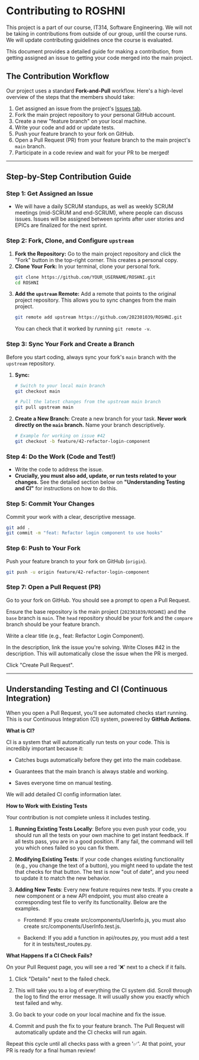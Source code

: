 # Contributing to ROSHNI

This project is a part of our course, IT314, Software Engineering. We will not be taking in contributions from outside of our group, until the course runs. We will update contributing guidelines once the course is evaluated. 

This document provides a detailed guide for making a contribution, from getting assigned an issue to getting your code merged into the main project.

## The Contribution Workflow

Our project uses a standard **Fork-and-Pull** workflow. Here's a high-level overview of the steps that the members should take:

1.  Get assigned an issue from the project's [Issues tab](https://github.com/202301039/ROSHNI/issues).
2.  Fork the main project repository to your personal GitHub account.
3.  Create a new "feature branch" on your local machine.
4.  Write your code and add or update tests.
5.  Push your feature branch to your fork on GitHub.
6.  Open a Pull Request (PR) from your feature branch to the main project's `main` branch.
7.  Participate in a code review and wait for your PR to be merged!

---

## Step-by-Step Contribution Guide

### Step 1: Get Assigned an Issue

-   We will have a daily SCRUM standups, as well as weekly SCRUM meetings (mid-SCRUM and end-SCRUM), where people can discuss issues. Issues will be assigned between sprints after user stories and EPICs are finalized for the next sprint.

### Step 2: Fork, Clone, and Configure `upstream`

1.  **Fork the Repository:** Go to the main project repository and click the "Fork" button in the top-right corner. This creates a personal copy.
2.  **Clone Your Fork:** In your terminal, clone your personal fork.
    ```bash
    git clone https://github.com/YOUR_USERNAME/ROSHNI.git
    cd ROSHNI
    ```
3.  **Add the `upstream` Remote:** Add a remote that points to the original project repository. This allows you to sync changes from the main project.
    ```bash
    git remote add upstream https://github.com/202301039/ROSHNI.git
    ```
    You can check that it worked by running `git remote -v`.

### Step 3: Sync Your Fork and Create a Branch

Before you start coding, always sync your fork's `main` branch with the `upstream` repository.

1.  **Sync:**
    ```bash
    # Switch to your local main branch
    git checkout main

    # Pull the latest changes from the upstream main branch
    git pull upstream main
    ```
2.  **Create a New Branch:** Create a new branch for your task. **Never work directly on the `main` branch.** Name your branch descriptively.
    ```bash
    # Example for working on issue #42
    git checkout -b feature/42-refactor-login-component
    ```

### Step 4: Do the Work (Code and Test!)

-   Write the code to address the issue.
-   **Crucially, you must also add, update, or run tests related to your changes.** See the detailed section below on **"Understanding Testing and CI"** for instructions on how to do this.

### Step 5: Commit Your Changes

Commit your work with a clear, descriptive message.
```bash
git add .
git commit -m "feat: Refactor login component to use hooks"
```


### Step 6: Push to Your Fork
Push your feature branch to your fork on GitHub (`origin`).

```bash
git push -u origin feature/42-refactor-login-component
```

### Step 7: Open a Pull Request (PR)
Go to your fork on GitHub. You should see a prompt to open a Pull Request.

Ensure the base repository is the main project (`202301039/ROSHNI`) and the `base` branch is `main`. The `head` repository should be your fork and the `compare` branch should be your feature branch.

Write a clear title (e.g., feat: Refactor Login Component).

In the description, link the issue you're solving. Write Closes #42 in the description. This will automatically close the issue when the PR is merged.

Click "Create Pull Request".

---

## Understanding Testing and CI (Continuous Integration)
When you open a Pull Request, you'll see automated checks start running. This is our Continuous Integration (CI) system, powered by **GitHub Actions**.

**What is CI?**

CI is a system that will automatically run tests on your code. This is incredibly important because it:

* Catches bugs automatically before they get into the main codebase.

* Guarantees that the main branch is always stable and working.

* Saves everyone time on manual testing.

We will add detailed CI config information later.

**How to Work with Existing Tests**

Your contribution is not complete unless it includes testing.

1. **Running Existing Tests Locally**: Before you even push your code, you should run all the tests on your own machine to get instant feedback. If all tests pass, you are in a good position. If any fail, the command will tell you which ones failed so you can fix them.

2. **Modifying Existing Tests**: If your code changes existing functionality (e.g., you change the text of a button), you might need to update the test that checks for that button. The test is now "out of date", and you need to update it to match the new behavior.

3. **Adding New Tests**: Every new feature requires new tests. If you create a new component or a new API endpoint, you must also create a corresponding test file to verify its functionality. Below are the examples.

    * Frontend: If you create src/components/UserInfo.js, you must also create src/components/UserInfo.test.js.

    * Backend: If you add a function in api/routes.py, you must add a test for it in tests/test_routes.py.

**What Happens If a CI Check Fails?**

On your Pull Request page, you will see a red '❌' next to a check if it fails.

1. Click "Details" next to the failed check.

2. This will take you to a log of everything the CI system did. Scroll through the log to find the error message. It will usually show you exactly which test failed and why.

3. Go back to your code on your local machine and fix the issue.

4. Commit and push the fix to your feature branch. The Pull Request will automatically update and the CI checks will run again.

Repeat this cycle until all checks pass with a green '✅'. At that point, your PR is ready for a final human review!
